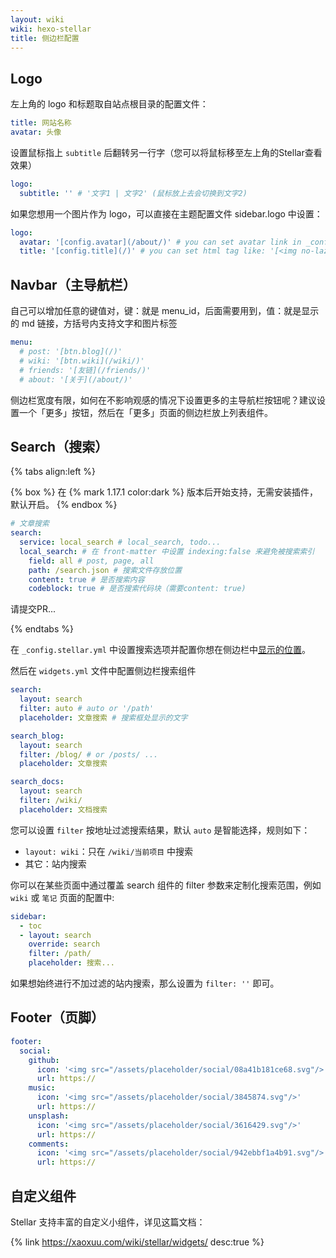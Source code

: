 ```yaml
---
layout: wiki
wiki: hexo-stellar
title: 侧边栏配置
---
```


## Logo

左上角的 logo 和标题取自站点根目录的配置文件：

```yaml blog/_config.yml
title: 网站名称
avatar: 头像
```

设置鼠标指上 `subtitle` 后翻转另一行字（您可以将鼠标移至左上角的Stellar查看效果）

```yaml blog/_config.stellar.yml
logo:
  subtitle: '' # '文字1 | 文字2' (鼠标放上去会切换到文字2)
```

如果您想用一个图片作为 logo，可以直接在主题配置文件 sidebar.logo 中设置：

```yaml blog/_config.stellar.yml
logo:
  avatar: '[config.avatar](/about/)' # you can set avatar link in _config.yml or '[https://xxx.png](/about/)'
  title: '[config.title](/)' # you can set html tag like: '[<img no-lazy height="32px" src="xxx"/>](/)'
```

## Navbar（主导航栏）

自己可以增加任意的键值对，键：就是 menu_id，后面需要用到，值：就是显示的 md 链接，方括号内支持文字和图片标签

```yaml blog/_config.stellar.yml
menu:
  # post: '[btn.blog](/)'
  # wiki: '[btn.wiki](/wiki/)'
  # friends: '[友链](/friends/)'
  # about: '[关于](/about/)'
```

侧边栏宽度有限，如何在不影响观感的情况下设置更多的主导航栏按钮呢？建议设置一个「更多」按钮，然后在「更多」页面的侧边栏放上列表组件。

## Search（搜索）

{% tabs align:left %}

<!-- tab local_search -->

{% box %}
在 {% mark 1.17.1 color:dark %} 版本后开始支持，无需安装插件，默认开启。
{% endbox %}

```yaml blog/_config.stellar.yml
# 文章搜索
search:
  service: local_search # local_search, todo...
  local_search: # 在 front-matter 中设置 indexing:false 来避免被搜索索引
    field: all # post, page, all
    path: /search.json # 搜索文件存放位置
    content: true # 是否搜索内容
    codeblock: true # 是否搜索代码块（需要content: true)
```

<!-- tab others -->

请提交PR...

{% endtabs %}

在 `_config.stellar.yml` 中设置搜索选项并配置你想在侧边栏中[显示的位置](https://xaoxuu.com/wiki/stellar/widgets/)。

然后在 `widgets.yml` 文件中配置侧边栏搜索组件

```yaml blog/source/_data/widgets.yml
search:
  layout: search
  filter: auto # auto or '/path'
  placeholder: 文章搜索 # 搜索框处显示的文字

search_blog:
  layout: search
  filter: /blog/ # or /posts/ ...
  placeholder: 文章搜索

search_docs:
  layout: search
  filter: /wiki/
  placeholder: 文档搜索
```

您可以设置 `filter` 按地址过滤搜索结果，默认 `auto` 是智能选择，规则如下：
- `layout: wiki`：只在 `/wiki/当前项目` 中搜索
- 其它：站内搜索

你可以在某些页面中通过覆盖 search 组件的 filter 参数来定制化搜索范围，例如 `wiki` 或 `笔记` 页面的配置中:

```yaml blog/source/_data/wiki/xxx.yml
sidebar:
  - toc
  - layout: search
    override: search
    filter: /path/
    placeholder: 搜索...
```

如果想始终进行不加过滤的站内搜索，那么设置为 `filter: ''` 即可。


## Footer（页脚）

```yaml blog/_config.stellar.yml
footer:
  social:
    github:
      icon: '<img src="/assets/placeholder/social/08a41b181ce68.svg"/>'
      url: https://
    music:
      icon: '<img src="/assets/placeholder/social/3845874.svg"/>'
      url: https://
    unsplash:
      icon: '<img src="/assets/placeholder/social/3616429.svg"/>'
      url: https://
    comments:
      icon: '<img src="/assets/placeholder/social/942ebbf1a4b91.svg"/>'
      url: https://
```

## 自定义组件

Stellar 支持丰富的自定义小组件，详见这篇文档：

{% link https://xaoxuu.com/wiki/stellar/widgets/ desc:true %}